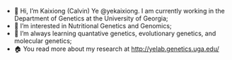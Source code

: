 - 👋 Hi, I’m Kaixiong (Calvin) Ye @yekaixiong. I am currently working in the Department of Genetics at the University of Georgia;
- 👀 I’m interested in Nutritional Genetics and Genomics;
- 🌱 I’m always learning quantative genetics, evolutionary genetics, and molecular genetics;
- 🏠 You read more about my research at http://yelab.genetics.uga.edu/ 

<!---
yekaixiong/yekaixiong is a ✨ special ✨ repository because its `README.md` (this file) appears on your GitHub profile.
You can click the Preview link to take a look at your changes.
--->
